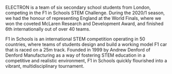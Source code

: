 ELECTRON is a team of six secondary school students from London, competing in the F1 in Schools STEM Challenge. During the 2020/1 season, we had the honour of representing England at the World Finals, where we won the coveted McLaren Research and Development Award, and finished 6th internationally out of over 40 teams. 

F1 in Schools is an international STEM competition operating in 50 countries, where teams of students design and build a working model F1 car that is raced on a 25m track. Founded in 1999 by Andrew Denford of Denford Manufacturing as a way of fostering STEM education in a competitive and realistic environment, F1 in Schools quickly flourished into a vibrant, multidisciplinary tournament.
